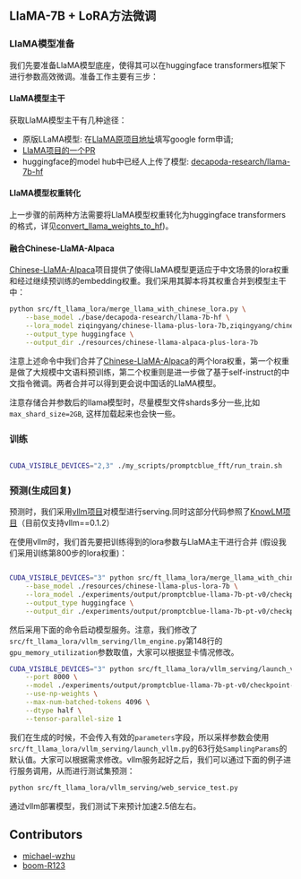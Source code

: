## LlaMA-7B + LoRA方法微调

### LlaMA模型准备

我们先要准备LlaMA模型底座，使得其可以在huggingface transformers框架下进行参数高效微调。准备工作主要有三步：

#### LlaMA模型主干

获取LlaMA模型主干有几种途径：
- 原版LLaMA模型: 在[LlaMA原项目地址](https://github.com/facebookresearch/llama)填写google form申请;
- [LlaMA项目的一个PR](https://github.com/facebookresearch/llama/pull/73/files)
- huggingface的model hub中已经人上传了模型: [decapoda-research/llama-7b-hf](https://huggingface.co/decapoda-research/llama-7b-hf)

#### LlaMA模型权重转化

上一步骤的前两种方法需要将LlaMA模型权重转化为huggingface transformers的格式，详见[convert_llama_weights_to_hf](https://github.com/huggingface/transformers/blob/main/src/transformers/models/llama/convert_llama_weights_to_hf.py))。


#### 融合Chinese-LlaMA-Alpaca

[Chinese-LlaMA-Alpaca](https://github.com/ymcui/Chinese-LLaMA-Alpaca/blob/main/README_EN.md)项目提供了使得LlaMA模型更适应于中文场景的lora权重和经过继续预训练的embedding权重。我们采用其脚本将其权重合并到模型主干中：

```bash
python src/ft_llama_lora/merge_llama_with_chinese_lora.py \
    --base_model ./base/decapoda-research/llama-7b-hf \
    --lora_model ziqingyang/chinese-llama-plus-lora-7b,ziqingyang/chinese-alpaca-plus-lora-7b \
    --output_type huggingface \
    --output_dir ./resources/chinese-llama-alpaca-plus-lora-7b

```

注意上述命令中我们合并了[Chinese-LlaMA-Alpaca](https://github.com/ymcui/Chinese-LLaMA-Alpaca)的两个lora权重，第一个权重是做了大规模中文语料预训练，第二个权重则是进一步做了基于self-instruct的中文指令微调。两者合并可以得到更会说中国话的LlaMA模型。

注意存储合并参数后的llama模型时，尽量模型文件shards多分一些,比如`max_shard_size=2GB`, 这样加载起来也会快一些。


### 训练

```bash

CUDA_VISIBLE_DEVICES="2,3" ./my_scripts/promptcblue_fft/run_train.sh

```

### 预测(生成回复)

预测时，我们采用[vllm项目](https://github.com/vllm-project/vllm)对模型进行serving.同时这部分代码参照了[KnowLM项目](https://github.com/zjunlp/KnowLM/tree/main/inference)（目前仅支持vllm==0.1.2）

在使用vllm时，我们首先要把训练得到的lora参数与LlaMA主干进行合并 (假设我们采用训练第800步的lora权重)：

```bash

CUDA_VISIBLE_DEVICES="3" python src/ft_llama_lora/merge_llama_with_chinese_lora.py \
    --base_model ./resources/chinese-llama-plus-lora-7b \
    --lora_model ./experiments/output/promptcblue-llama-7b-pt-v0/checkpoint-800 \
    --output_type huggingface \
    --output_dir ./experiments/output/promptcblue-llama-7b-pt-v0/checkpoint-800-merge

```

然后采用下面的命令启动模型服务。注意，我们修改了`src/ft_llama_lora/vllm_serving/llm_engine.py`第148行的`gpu_memory_utilization`参数取值，大家可以根据显卡情况修改。

```bash
CUDA_VISIBLE_DEVICES="3" python src/ft_llama_lora/vllm_serving/launch_vllm.py \
    --port 8000 \
    --model ./experiments/output/promptcblue-llama-7b-pt-v0/checkpoint-800-merge \
    --use-np-weights \
    --max-num-batched-tokens 4096 \
    --dtype half \
    --tensor-parallel-size 1

```

我们在生成的时候，不会传入有效的`parameters`字段，所以采样参数会使用`src/ft_llama_lora/vllm_serving/launch_vllm.py`的63行处`SamplingParams`的默认值。大家可以根据需求修改。vllm服务起好之后，我们可以通过下面的例子进行服务调用，从而进行测试集预测：

```bash
python src/ft_llama_lora/vllm_serving/web_service_test.py

```

通过vllm部署模型，我们测试下来预计加速2.5倍左右。




## Contributors

- [michael-wzhu](https://github.com/michael-wzhu)
- [boom-R123](https://github.com/boom-R123)
